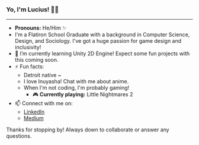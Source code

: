 ### Yo, I'm Lucius! 👋🏾

----
- **Pronouns:** He/Him ✨
- I'm a Flatiron School Graduate with a background in Computer Science, Design, and Sociology. I've got a huge passion for game design and inclusivity! 
- 🌱 I’m currently learning Unity 2D Engine! Expect some fun projects with this coming soon.
- ⚡ Fun facts:
  - Detroit native ~
  - I love Inuyasha! Chat with me about anime.
  - When I'm not coding, I'm probably gaming! 
    - 🎮 **Currently playing:** Little Nightmares 2
- 📫 Connect with me on: 
  - [LinkedIn](https://www.linkedin.com/in/luvanslyke/)
  - [Medium](https://lu-vanslyke.medium.com/) 


Thanks for stopping by! Always down to collaborate or answer any questions. 
    

<!--
**fangbalm/fangbalm** is a ✨ _special_ ✨ repository because its `README.md` (this file) appears on your GitHub profile.

Here are some ideas to get you started:

- 🔭 I’m currently working on ...
- 🌱 I’m currently learning ...
- 👯 I’m looking to collaborate on ...
- 🤔 I’m looking for help with ...
- 💬 Ask me about ...
- 📫 How to reach me: ...
- 😄 Pronouns: ...
- ⚡ Fun fact: ...
-->

